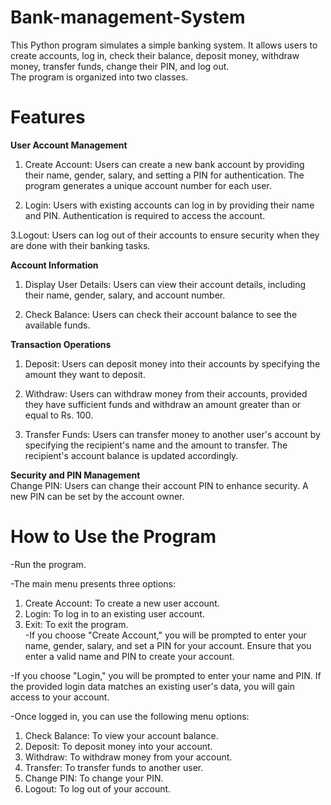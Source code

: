# Bank-management-System
This Python program simulates a simple banking system. It allows users to create accounts, log in, check their balance, deposit money, withdraw money, transfer funds, change their PIN, and log out.<br>The program is organized into two classes.
# Features
<strong>User Account Management</strong><br>
1. Create Account: Users can create a new bank account by providing their name, gender, salary, and setting a PIN for authentication. The program generates a unique account number for each user.<br>

2. Login: Users with existing accounts can log in by providing their name and PIN. Authentication is required to access the account.<br>

3.Logout: Users can log out of their accounts to ensure security when they are done with their banking tasks.<br>

<strong>Account Information</strong><br>
1. Display User Details: Users can view their account details, including their name, gender, salary, and account number.<br>

2. Check Balance: Users can check their account balance to see the available funds.<br>

<strong>Transaction Operations</strong><br>
1. Deposit: Users can deposit money into their accounts by specifying the amount they want to deposit.<br>

2. Withdraw: Users can withdraw money from their accounts, provided they have sufficient funds and withdraw an amount greater than or equal to Rs. 100.<br>

3. Transfer Funds: Users can transfer money to another user's account by specifying the recipient's name and the amount to transfer. The recipient's account balance is updated accordingly.<br>

<strong>Security and PIN Management</strong><br>
Change PIN: Users can change their account PIN to enhance security. A new PIN can be set by the account owner.
# How to Use the Program
-Run the program.<br>

-The main menu presents three options:<br>

1. Create Account: To create a new user account.<br>
2. Login: To log in to an existing user account.<br>
3. Exit: To exit the program.<br>
-If you choose "Create Account," you will be prompted to enter your name, gender, salary, and set a PIN for your account. Ensure that you enter a valid name and PIN to create your account.<br>

-If you choose "Login," you will be prompted to enter your name and PIN. If the provided login data matches an existing user's data, you will gain access to your account.<br>

-Once logged in, you can use the following menu options:<br>

1. Check Balance: To view your account balance.<br>
2. Deposit: To deposit money into your account.<br>
3. Withdraw: To withdraw money from your account.<br>
4. Transfer: To transfer funds to another user.<br>
5. Change PIN: To change your PIN.<br>
6. Logout: To log out of your account.